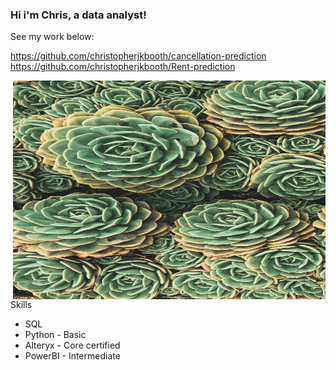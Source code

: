 ### Hi i'm Chris, a data analyst! 

See my work below:

 https://github.com/christopherjkbooth/cancellation-prediction \
 https://github.com/christopherjkbooth/Rent-prediction

<img align="right" src="https://github.com/christopherjkbooth/christopherjkbooth/blob/main/c.jpg" alt="Alt text" title="Optional title" width="500" height="350"> 



Skills
- SQL
- Python - Basic
- Alteryx - Core certified
- PowerBI - Intermediate
















<!--
**christopherjkbooth/christopherjkbooth** is a ✨ _special_ ✨ repository because its `README.md` (this file) appears on your GitHub profile.
-->
